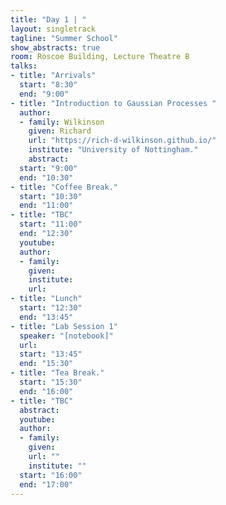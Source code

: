 ```yaml
---
title: "Day 1 | "
layout: singletrack
tagline: "Summer School"
show_abstracts: true
room: Roscoe Building, Lecture Theatre B
talks:
- title: "Arrivals"
  start: "8:30"
  end: "9:00"
- title: "Introduction to Gaussian Processes "
  author:
  - family: Wilkinson
    given: Richard
    url: "https://rich-d-wilkinson.github.io/"
    institute: "University of Nottingham."   
    abstract:
  start: "9:00"
  end: "10:30"
- title: "Coffee Break."
  start: "10:30"
  end: "11:00"
- title: "TBC"
  start: "11:00"
  end: "12:30"
  youtube: 
  author:
  - family: 
    given: 
    institute: 
    url: 
- title: "Lunch"
  start: "12:30"
  end: "13:45"
- title: "Lab Session 1"
  speaker: "[notebook]"
  url:
  start: "13:45"
  end: "15:30"
- title: "Tea Break."
  start: "15:30"
  end: "16:00"
- title: "TBC"
  abstract:
  youtube: 
  author:
  - family: 
    given: 
    url: ""
    institute: ""
  start: "16:00"
  end: "17:00"
---
```

